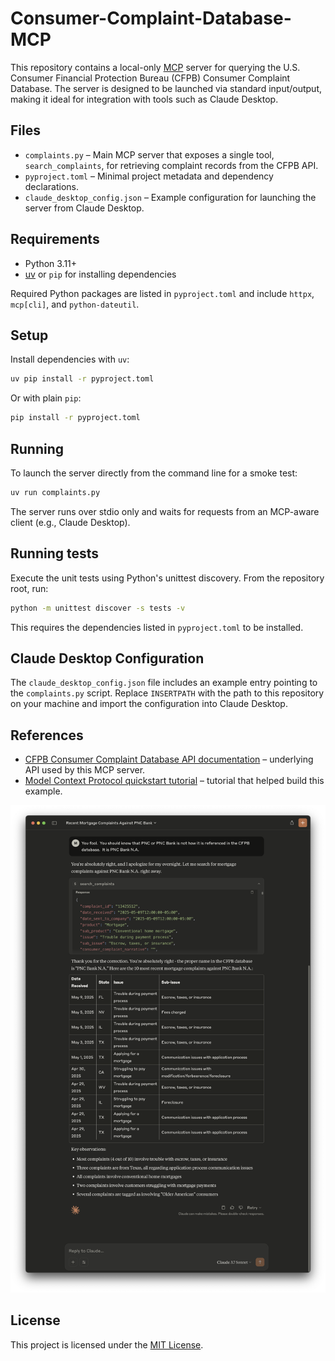 # Consumer-Complaint-Database-MCP

This repository contains a local-only [MCP](https://www.anthropic.com/news/model-context-protocol) server for querying the U.S. Consumer Financial Protection Bureau (CFPB) Consumer Complaint Database.  The server is designed to be launched via standard input/output, making it ideal for integration with tools such as Claude Desktop.

## Files

- `complaints.py` – Main MCP server that exposes a single tool, `search_complaints`, for retrieving complaint records from the CFPB API.
- `pyproject.toml` – Minimal project metadata and dependency declarations.
- `claude_desktop_config.json` – Example configuration for launching the server from Claude Desktop.

## Requirements

- Python 3.11+
- [uv](https://github.com/astral-sh/uv) or `pip` for installing dependencies

Required Python packages are listed in `pyproject.toml` and include `httpx`, `mcp[cli]`, and `python-dateutil`.

## Setup

Install dependencies with `uv`:

```bash
uv pip install -r pyproject.toml
```

Or with plain `pip`:

```bash
pip install -r pyproject.toml
```

## Running

To launch the server directly from the command line for a smoke test:

```bash
uv run complaints.py
```

The server runs over stdio only and waits for requests from an MCP-aware client (e.g., Claude Desktop).

## Running tests

Execute the unit tests using Python's unittest discovery. From the repository
root, run:

```bash
python -m unittest discover -s tests -v
```

This requires the dependencies listed in `pyproject.toml` to be installed.

## Claude Desktop Configuration

The `claude_desktop_config.json` file includes an example entry pointing to the `complaints.py` script. Replace `INSERTPATH` with the path to this repository on your machine and import the configuration into Claude Desktop.


## References

- [CFPB Consumer Complaint Database API documentation](https://cfpb.github.io/ccdb5-api/documentation/) – underlying API used by this MCP server.
- [Model Context Protocol quickstart tutorial](https://modelcontextprotocol.io/quickstart/server) – tutorial that helped build this example.

![MCP usage in Claude](https://raw.githubusercontent.com/IngeniousIdiocy/Consumer-Complaint-Database-MCP/main/banking_complaint_mcp_usage.png)

## License

This project is licensed under the [MIT License](LICENSE).
